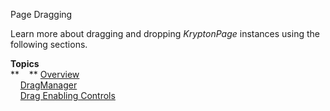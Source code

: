 Page Dragging

Learn more about dragging and dropping *KryptonPage* instances using the
following sections.  
  
**Topics**  
**    ** [Overview](topic131.md)  
    [DragManager](topic132.md)  
    [Drag Enabling Controls](topic133.md)
